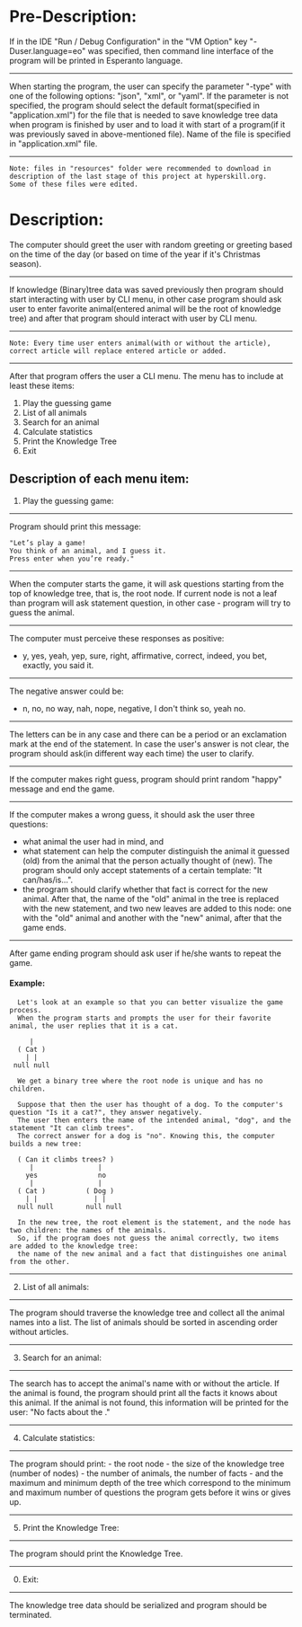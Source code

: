 #                                                     Pre-Description:
If in the IDE "Run / Debug Configuration" in the "VM Option" key "-Duser.language=eo" was specified,
then command line interface of the program will be printed in Esperanto language.
***
When starting the program, the user can specify the parameter "-type" with one of the following options: "json", "xml", or "yaml".
If the parameter is not specified, the program should select the default format(specified in "application.xml") for the file
that is needed to save knowledge tree data when program is finished by user and
to load it with start of a program(if it was previously saved in above-mentioned file).
Name of the file is specified in "application.xml" file.
***
```
Note: files in "resources" folder were recommended to download in description of the last stage of this project at hyperskill.org.
Some of these files were edited.
```
#                                                        Description:
The computer should greet the user with random greeting or greeting based on the time of the day
(or based on time of the year if it's Christmas season).
***
If knowledge (Binary)tree data was saved previously then program should start interacting with user by CLI menu,
in other case program should ask user to enter favorite animal(entered animal will be the root of knowledge tree) and
after that program should interact with user by CLI menu.
***
```
Note: Every time user enters animal(with or without the article), correct article will replace entered article or added.
```
***
After that program offers the user a CLI menu. The menu has to include at least these items:
1. Play the guessing game
2. List of all animals
3. Search for an animal
4. Calculate statistics
5. Print the Knowledge Tree
0. Exit


##                                                    Description of each menu item:
1) Play the guessing game:
***
Program should print this message:
```
"Let’s play a game!
You think of an animal, and I guess it.
Press enter when you’re ready."
```
***
When the computer starts the game, it will ask questions starting from the top of knowledge tree, that is, the root node.
If current node is not a leaf than program will ask statement question, in other case - program will try to guess the animal.
***
The computer must perceive these responses as positive:
 - y, yes, yeah, yep, sure, right, affirmative, correct, indeed, you bet, exactly, you said it.
***
The negative answer could be:
 - n, no, no way, nah, nope, negative, I don't think so, yeah no.
***
The letters can be in any case and there can be a period or an exclamation mark at the end of the statement.
In case the user's answer is not clear, the program should ask(in different way each time) the user to clarify.
***
If the computer makes right guess, program should print random "happy" message and end the game.
***
If the computer makes a wrong guess, it should ask the user three questions:
- what animal the user had in mind, and
- what statement can help the computer distinguish the animal it guessed (old) from the animal that the person actually thought of (new).
The program should only accept statements of a certain template: "It can/has/is...".
- the program should clarify whether that fact is correct for the new animal.
After that, the name of the "old" animal in the tree is replaced with the new statement,
and two new leaves are added to this node: one with the "old" animal and another with the "new" animal, after that the game ends.
---
After game ending program should ask user if he/she wants to repeat the game.

####        Example:
```
  Let's look at an example so that you can better visualize the game process.
  When the program starts and prompts the user for their favorite animal, the user replies that it is a cat.

     |
  ( Cat )
    | |
 null null

  We get a binary tree where the root node is unique and has no children.

  Suppose that then the user has thought of a dog. To the computer's question "Is it a cat?", they answer negatively.
  The user then enters the name of the intended animal, "dog", and the statement "It can climb trees".
  The correct answer for a dog is "no". Knowing this, the computer builds a new tree:

  ( Can it climbs trees? )
     |                |
    yes               no
     |                |
  ( Cat )          ( Dog )
    | |              | |
  null null        null null

  In the new tree, the root element is the statement, and the node has two children: the names of the animals.
  So, if the program does not guess the animal correctly, two items are added to the knowledge tree:
  the name of the new animal and a fact that distinguishes one animal from the other.
```
------------------------------------------------------------------------------------------------------------------------
2) List of all animals:
***
   The program should traverse the knowledge tree and collect all the animal names into a list.
   The list of animals should be sorted in ascending order without articles.

------------------------------------------------------------------------------------------------------------------------
3) Search for an animal:
***
   The search has to accept the animal's name with or without the article.
   If the animal is found, the program should print all the facts it knows about this animal.
   If the animal is not found, this information will be printed for the user:
   "No facts about the <animal>."

------------------------------------------------------------------------------------------------------------------------
4) Calculate statistics:
***
   The program should print:
    - the root node
    - the size of the knowledge tree (number of nodes)
    - the number of animals, the number of facts
    - and the maximum and minimum depth of the tree which correspond to the minimum and maximum number of questions the program gets before it wins or gives up.

------------------------------------------------------------------------------------------------------------------------
5) Print the Knowledge Tree:
***
   The program should print the Knowledge Tree.

------------------------------------------------------------------------------------------------------------------------
0) Exit:
***
   The knowledge tree data should be serialized and program should be terminated.